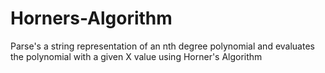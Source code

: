 # Horners-Algorithm
Parse's a string representation of an nth degree polynomial and evaluates the polynomial with a given X value using Horner's Algorithm
